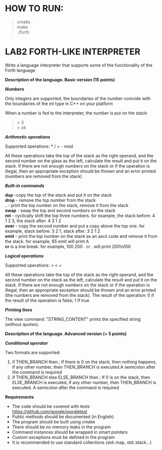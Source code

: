 # HOW TO RUN:  
> cmake .  
> make  
> ./forth  

# LAB2 FORTH-LIKE INTERPRETER  

Write a language interpreter that supports some of the functionality of the Forth language

**Description of the language. Basic version (15 points)**

***Numbers***

Only integers are supported, the boundaries of the number coincide with the boundaries of the int type in C++ on your platform

When a number is fed to the interpreter, the number is put on the stack:  
> \> 3  
> < ok

***Arithmetic operations***

Supported operations: * / + - mod

All these operations take the top of the stack as the right operand, and the second number on the glass as the left, calculate the result and put it on the stack. If there are not enough numbers on the stack or if the operation is illegal, then an appropriate exception should be thrown and an error printed (numbers are removed from the stack)  

***Built-in commands***

**dup** -copy the top of the stack and put it on the stack  
**drop** - remove the top number from the stack  
**.** - print the top number on the stack, remove it from the stack  
**swap** - swap the top and second numbers on the stack  
**rot** - cyclically shift the top three numbers.
for example, the stack before: 4 1 2 3, the stack after: 4 3 1 2  
**over** - copy the second number and put a copy above the top one.
for example, stack before: 3 2 1, stack after: 3 2 1 2  
**emit** - print the top number on the stack as an ascii code and remove it from the stack.
for example, 65 emit will print A  
**cr** is a line break. for example, 100 200 . cr . will print 200\n100


***Logical operations***

Supported operations: > < =

All these operations take the top of the stack as the right operand, and the second number on the stack as the left, calculate the result and put it on the stack. If there are not enough numbers on the stack or if the operation is illegal, then an appropriate exception should be thrown and an error printed (the numbers are removed from the stack).
The result of the operation: 0 if the result of the operation is false; 1 if true  

***Printing lines***

The view command ."STRING_CONTENT" prints the specified string (without quotes).

**Description of the language. Advanced version (+ 5 points)**

***Conditional operator***

Two formats are supported:

1)  if THEN_BRANCH then ;
If there is 0 on the stack, then nothing happens, if any other number, then THEN_BRANCH is executed.A semicolon after the command is required
2)  if THEN_BRANCH else ELSE_BRANCH then ;
If 0 is on the stack, then ELSE_BRANCH is executed, if any other number, then THEN_BRANCH is executed. A semicolon after the command is required

**Requirements**

*  The code should be covered with tests https://github.com/google/googletest
*  Public methods should be documented (in English)
*  The program should be built using cmake
*  There should be no memory leaks in the program
*  Command instances should be wrapped in smart pointers
*  Custom exceptions must be defined in the program
*  It is recommended to use standard collections (std::map, std::stack...)
